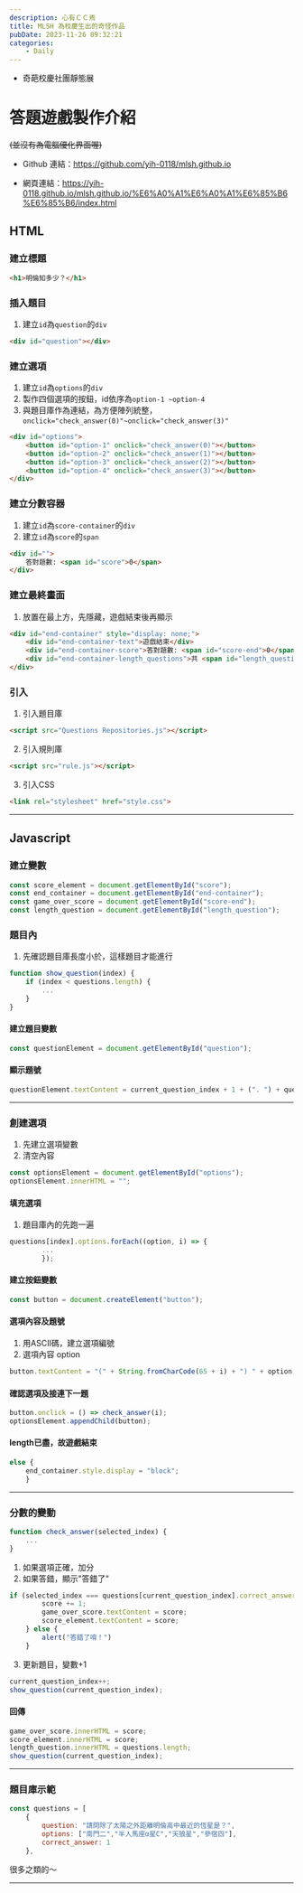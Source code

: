 ```yaml
---
description: 心有ＣＣ焉
title: MLSH 為校慶生出的奇怪作品
pubDate: 2023-11-26 09:32:21
categories:
    - Daily
---
```

- 奇葩校慶社團靜態展
<!--more -->

# 答題遊戲製作介紹
~~(並沒有為電腦優化界面喔)~~

- Github 連結：https://github.com/yih-0118/mlsh.github.io
* 網頁連結：https://yih-0118.github.io/mlsh.github.io/%E6%A0%A1%E6%A0%A1%E6%85%B6%E6%85%B6/index.html

## HTML
### 建立標題
```html
<h1>明倫知多少？</h1>
```
### 插入題目
1. 建立`id`為`question`的`div`
```html
<div id="question"></div>
```
### 建立選項
1. 建立`id`為`options`的`div`
2. 製作四個選項的按鈕，id依序為`option-1 ~option-4`
3. 與題目庫作為連結，為方便陣列統整，`onclick="check_answer(0)"~onclick="check_answer(3)"`
```html
<div id="options">
    <button id="option-1" onclick="check_answer(0)"></button>
    <button id="option-2" onclick="check_answer(1)"></button>         
    <button id="option-3" onclick="check_answer(2)"></button>
    <button id="option-4" onclick="check_answer(3)"></button>
</div>
```
### 建立分數容器
1. 建立`id`為`score-container`的`div`
2. 建立`id`為`score`的`span`
```html
<div id="">
    答對題數: <span id="score">0</span>
</div>
```
### 建立最終畫面
1. 放置在最上方，先隱藏，遊戲結束後再顯示
```html
<div id="end-container" style="display: none;">
    <div id="end-container-text">遊戲結束</div>
    <div id="end-container-score">答對題數: <span id="score-end">0</span></div>
    <div id="end-container-length_questions">共 <span id="length_question"> 0 </span> 題</div>
</div>
```
### 引入
1. 引入題目庫
```html
<script src="Questions Repositories.js"></script>
```
2. 引入規則庫
```html
<script src="rule.js"></script>
```
3. 引入CSS
```html
<link rel="stylesheet" href="style.css">
```
---
## Javascript
### 建立變數
```javascript
const score_element = document.getElementById("score");
const end_container = document.getElementById("end-container");
const game_over_score = document.getElementById("score-end");
const length_question = document.getElementById("length_question");
```
### 題目內
1. 先確認題目庫長度小於，這樣題目才能進行
```javascript
function show_question(index) {
    if (index < questions.length) {
        ...
    }
}
```
#### 建立題目變數
```javascript
const questionElement = document.getElementById("question");
```
#### 顯示題號
```javascript
questionElement.textContent = current_question_index + 1 + (". ") + questions[index].question; 
```
---
### 創建選項
1. 先建立選項變數
2. 清空內容
```javascript
const optionsElement = document.getElementById("options");
optionsElement.innerHTML = "";
```
#### 填充選項
1. 題目庫內的先跑一遍
```javascript
questions[index].options.forEach((option, i) => {
        ...
        });
```
#### 建立按鈕變數
```javascript
const button = document.createElement("button");
```
#### 選項內容及題號
1. 用ASCII碼，建立選項編號
2. 選項內容 option
```javascript
button.textContent = "(" + String.fromCharCode(65 + i) + ") " + option;
```
#### 確認選項及接連下一題
```javascript
button.onclick = () => check_answer(i);
optionsElement.appendChild(button);
```
#### length已盡，故遊戲結束
```javascript
else {
    end_container.style.display = "block";
    }
```
---
### 分數的變動
```javascript
function check_answer(selected_index) {
    ...
}
```
1. 如果選項正確，加分
2. 如果答錯，顯示"答錯了"
```javascript
if (selected_index === questions[current_question_index].correct_answer) {
        score += 1;
        game_over_score.textContent = score;
        score_element.textContent = score;
    } else {
        alert("答錯了唷！")
    }
```
3. 更新題目，變數+1
```javascript
current_question_index++;
show_question(current_question_index);
```

#### 回傳
```javascript
game_over_score.innerHTML = score;
score_element.innerHTML = score;
length_question.innerHTML = questions.length;
show_question(current_question_index);
```
---
### 題目庫示範
```javascript
const questions = [
    {
        question: "請問除了太陽之外距離明倫高中最近的恆星是？",
        options: ["南門二","半人馬座α星C","天狼星","參宿四"],
        correct_answer: 1
    },
```
很多之類的～

---